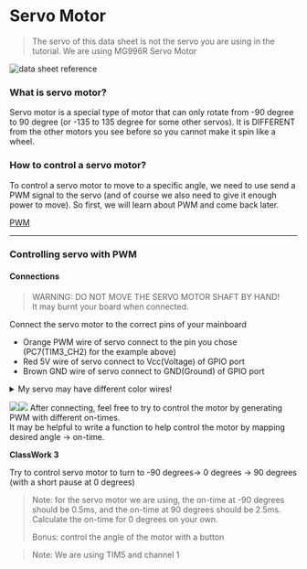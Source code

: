 # Servo Motor

>The servo of this data sheet is not the servo you are using in the tutorial. We are using MG996R Servo Motor

![data sheet reference](https://i.imgur.com/kcznbWB.png)

### What is servo motor?

Servo motor is a special type of motor that can only rotate from -90 degree to 90 degree (or -135 to 135 degree for some other servos). It is DIFFERENT from the other motors you see before so you cannot make it spin like a wheel.

### How to control a servo motor?

To control a servo motor to move to a specific angle, we need to use send a PWM signal to the servo (and of course we also need to give it enough power to move).
So first, we will learn about PWM and come back later.

[PWM](01-pwm.md)

---

### Controlling servo with PWM
#### Connections
> WARNING: DO NOT MOVE THE SERVO MOTOR SHAFT BY HAND!\
It may burnt your board when connected.

Connect the servo motor to the correct pins of your mainboard

- Orange PWM wire of servo connect to the pin you chose (PC7(TIM3\_CH2) for the example above)
- Red 5V wire of servo connect to Vcc(Voltage) of GPIO port
- Brown GND wire of servo connect to GND(Ground) of GPIO port

<details>

<summary>My servo may have different color wires!</summary>


Servos of different models have different colored wires.

For servos with White, Red, Black wires, their color code is:
- White PWM wire of servo connect to the pin you chose (PC7(TIM3\_CH2) for the example above)
- Red 5V wire of servo connect to Vcc(Voltage) of GPIO port
- Black GND wire of servo connect to GND(Ground) of GPIO port

</details>

![](images/Servo-wires.png)![](images/GPIO_pins.png)
After connecting, feel free to try to control the motor by generating PWM with different on-times.\
It may be helpful to write a function to help control the motor by mapping desired angle -> on-time.

**ClassWork 3**

Try to control servo motor to turn to -90 degrees-> 0 degrees -> 90 degrees (with a short pause at 0 degrees)

> Note: for the servo motor we are using, the on-time at -90 degrees should be 0.5ms, and the on-time at 90 degrees should be 2.5ms. Calculate the on-time for 0 degrees on your own.
>
> Bonus: control the angle of the motor with a button

> Note: We are using TIM5 and channel 1
